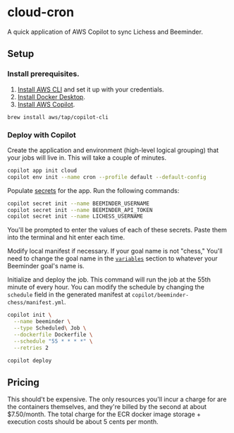 # cloud-cron
A quick application of AWS Copilot to sync Lichess and Beeminder.

## Setup
### Install prerequisites. 
1. [Install AWS CLI](https://docs.aws.amazon.com/cli/latest/userguide/getting-started-install.html) and set it up with your credentials.
2. [Install Docker Desktop](https://docs.docker.com/get-docker/).
3. [Install AWS Copilot](https://github.com/aws/copilot-cli#installation). 
```
brew install aws/tap/copilot-cli
```

### Deploy with Copilot
Create the application and environment (high-level logical grouping) that your jobs will live in. This will take a couple of minutes.
```bash
copilot app init cloud
copilot env init --name cron --profile default --default-config
```


Populate [secrets](https://aws.github.io/copilot-cli/docs/commands/secret-init/) for the app. Run the following commands:
```bash
copilot secret init --name BEEMINDER_USERNAME
copilot secret init --name BEEMINDER_API_TOKEN
copilot secret init --name LICHESS_USERNAME
```
You'll be prompted to enter the values of each of these secrets. Paste them into the terminal and hit enter each time.

Modify local manifest if necessary. If your goal name is not "chess," You'll need to change the goal name in the [`variables`](https://aws.github.io/copilot-cli/docs/developing/environment-variables/#how-do-i-add-my-own-environment-variables) section to whatever your Beeminder goal's name is. 

Initialize and deploy the job. This command will run the job at the 55th minute of every hour. You can modify the schedule by changing the `schedule` field in the generated manifest at `copilot/beeminder-chess/manifest.yml`.
```bash
copilot init \
  --name beeminder \
  --type Scheduled\ Job \
  --dockerfile Dockerfile \
  --schedule "55 * * * *" \
  --retries 2
```

```bash
copilot deploy
```
## Pricing
This should't be expensive. The only resources you'll incur a charge for are the containers themselves, and they're billed by the second at about $7.50/month. The total charge for the ECR docker image storage + execution costs should be about 5 cents per month.
